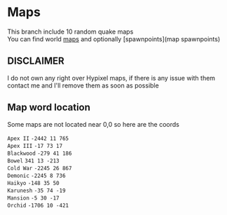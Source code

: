 # Maps
This branch include 10 random quake maps\
You can find world [maps](maps) and optionally [spawnpoints](map spawnpoints)

## DISCLAIMER
I do not own any right over Hypixel maps, if there is any issue with them contact me and I'll remove them as soon as possible

## Map word location
Some maps are not located near 0,0 so here are the coords

`Apex II` `-2442 11 765`\
`Apex III` `-17 73 17`\
`Blackwood` `-279 41 186`\
`Bowel` `341 13 -213`\
`Cold War` `-2245 26 867`\
`Demonic` `-2245 8 736`\
`Haikyo` `-148 35 50`\
`Karunesh` `-35 74 -19`\
`Mansion` `-5 30 -17`\
`Orchid` `-1706 10 -421`
